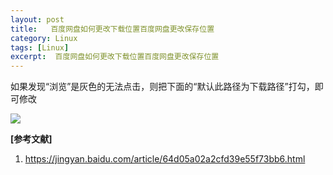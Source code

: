 ```yaml
---
layout: post
title:   百度网盘如何更改下载位置百度网盘更改保存位置 
category: Linux
tags: [Linux]
excerpt:  百度网盘如何更改下载位置百度网盘更改保存位置
---
```


如果发现“浏览”是灰色的无法点击，则把下面的“默认此路径为下载路径”打勾，即可修改

![](http://www.nangongyibin.com/assets/images/bdp1.jpg)

**[参考文献]**

1. <https://jingyan.baidu.com/article/64d05a02a2cfd39e55f73bb6.html>



